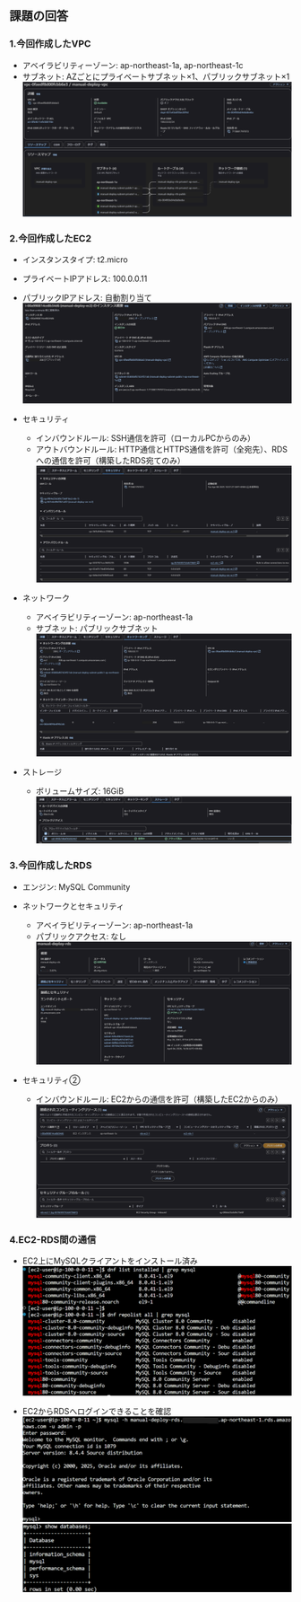 ## 課題の回答

### 1.今回作成したVPC
- アベイラビリティーゾーン: ap-northeast-1a, ap-northeast-1c
- サブネット: AZごとにプライベートサブネット×1、パブリックサブネット×1
![vpc](images/1_vpc.png)

### 2.今回作成したEC2
- インスタンスタイプ: t2.micro
- プライベートIPアドレス: 100.0.0.11
- パブリックIPアドレス: 自動割り当て
![ec2-overall](images/2_ec2.png)

- セキュリティ
  - インバウンドルール: SSH通信を許可（ローカルPCからのみ）
  - アウトバウンドルール: HTTP通信とHTTPS通信を許可（全宛先）、RDSへの通信を許可（構築したRDS宛てのみ）
![ec2-security](images/3_ec2.png)

- ネットワーク
  - アベイラビリティーゾーン: ap-northeast-1a
  - サブネット: パブリックサブネット
![ec2-netowork](images/4_ec2.png)

- ストレージ
  - ボリュームサイズ: 16GiB
![ec2-storage](images/5_ec2.png)

### 3.今回作成したRDS
- エンジン: MySQL Community

- ネットワークとセキュリティ
  - アベイラビリティーゾーン: ap-northeast-1a
  - パブリックアクセス: なし
![rds-overall](images/6_rds.png)

- セキュリティ②
  - インバウンドルール: EC2からの通信を許可（構築したEC2からのみ）
![rds-overall](images/7_rds.png)

### 4.EC2-RDS間の通信
- EC2上にMySQLクライアントをインストール済み
![mysql](images/8_connection.png)

- EC2からRDSへログインできることを確認
![connection](images/9_connection.png)
![showdb](images/10_connection.png)

